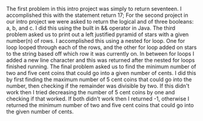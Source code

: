 The first problem in this intro project was simply to return seventeen. I accomplished this with the statement return 17; For the second project in our intro project we were asked to return the logical and of three booleans: a, b, and c. I did this using the built in && operator in Java. The third 
problem asked us to print out a left justified pyramid of stars with a given number(n) of rows. I accomplished this using a nested for loop. One for 
loop looped through each of the rows, and the other for loop added on stars to the string based off which row it was currently on. In between for loops
I added a new line character and this was returned after the nested for loops finished running. The final problem asked us to find the minimum number
of two and five cent coins that could go into a given number of cents. I did this by first finding the maximum number of 5 cent coins that could
go into the number, then checking if the remainder was divisible by two. If this didn't work then I tried decreasing the number of 5 cent coins by one
and checking if that worked. If both didn't work then I returned -1, otherwise I returned the minimum number of two and five cent coins that could go
into the given number of cents.